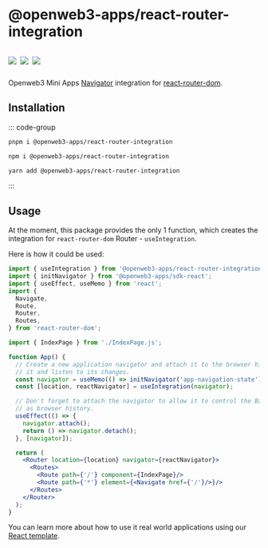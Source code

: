 # @openweb3-apps/react-router-integration

<p style="display: inline-flex; gap: 8px">
  <a href="https://npmjs.com/package/@openweb3-apps/react-router-integration">
    <img src="https://img.shields.io/npm/v/@openweb3-apps/react-router-integration?logo=npm"/>
  </a>
  <img src="https://img.shields.io/bundlephobia/minzip/@openweb3-apps/react-router-integration"/>
  <a href="https://github.com/openweb3-io/miniapps/tree/master/packages/react-router-integration">
    <img src="https://img.shields.io/badge/source-black?logo=github"/>
  </a>
</p>

Openweb3 Mini Apps [Navigator](openweb3-apps-sdk/1-x/navigation.md) integration
for [react-router-dom](https://www.npmjs.com/package/react-router-dom).

## Installation

::: code-group

```bash [pnpm]
pnpm i @openweb3-apps/react-router-integration
```

```bash [npm]
npm i @openweb3-apps/react-router-integration
```

```bash [yarn]
yarn add @openweb3-apps/react-router-integration
```

:::

## Usage

At the moment, this package provides the only 1 function, which creates the integration for
`react-router-dom` Router - `useIntegration`.

Here is how it could be used:

```jsx
import { useIntegration } from '@openweb3-apps/react-router-integration';
import { initNavigator } from '@openweb3-apps/sdk-react';
import { useEffect, useMemo } from 'react';
import {
  Navigate,
  Route,
  Router,
  Routes,
} from 'react-router-dom';

import { IndexPage } from './IndexPage.js';

function App() {
  // Create a new application navigator and attach it to the browser history, so it could modify
  // it and listen to its changes.
  const navigator = useMemo(() => initNavigator('app-navigation-state'), []);
  const [location, reactNavigator] = useIntegration(navigator);

  // Don't forget to attach the navigator to allow it to control the BackButton state as well
  // as browser history.
  useEffect(() => {
    navigator.attach();
    return () => navigator.detach();
  }, [navigator]);

  return (
    <Router location={location} navigator={reactNavigator}>
      <Routes>
        <Route path={'/'} component={IndexPage}/>
        <Route path={'*'} element={<Navigate href={'/'}/>}/>
      </Routes>
    </Router>
  );
}
```

You can learn more about how to use it real world applications using
our [React template](https://github.com/openweb3-io/reactjs-template).

